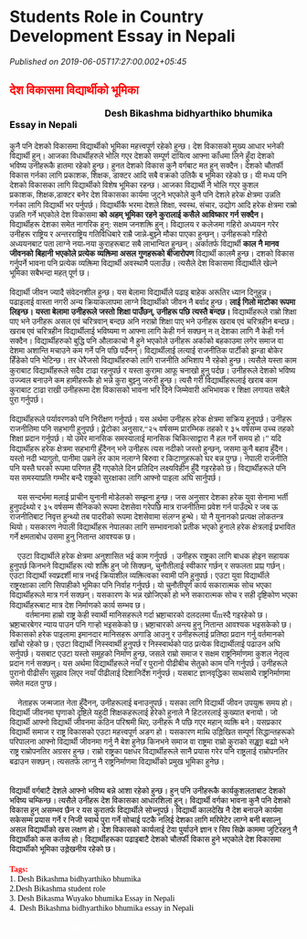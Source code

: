 # Students Role in Country Development Essay in Nepali

*Published on 2019-06-05T17:27:00.002+05:45*

<h2 style="mso-prop-change: "Subesh Yadav" 20181207T1632; text-align: center;">
<span lang="NE" style="font-family: "mangal" , serif; font-size: 18pt; line-height: 25.68px;"><span style="color: red;">देश विकासमा विद्यार्थीको भूमिका</span></span></h2><div><span lang="NE" style="font-family: "mangal" , serif; font-size: 18pt; line-height: 25.68px;"><span style="color: red;"><span style="color: black; font-size: medium;">                                     <b>Desh Bikashma bidhyarthiko bhumika Essay in Nepali</b></span></span></span></div><div><span lang="NE" style="font-family: "mangal" , serif; font-size: 18pt; line-height: 25.68px;"><span style="color: red;"><span style="color: black; font-size: medium;"><b><br /></b></span></span></span></div>
<div class="MsoNormal" style="mso-prop-change: "Subesh Yadav" 20181207T1632;">
<span style="font-family: Georgia, Times New Roman, serif;"><span lang="NE" style="line-height: 17.12px;">कुनै पनि देशको विकासमा विद्यार्थीको भूमिका महत्त्वपूर्ण रहेको हुन्छ। देश विकासको मुख्य आधार भनेकी विद्यार्थी हुन्। आजका विधार्थीहरुले भोलि गएर देशको सम्पूर्ण दायित्व</span><span lang="NE" style="line-height: 17.12px;"> </span><span lang="NE" style="line-height: 17.12px;">आफ्ना काँधमा लिने हुँदा देशको भविष्य</span><span lang="NE" style="line-height: 17.12px;"> </span><span lang="NE" style="line-height: 17.12px;">उनीहरूकै हातमा रहेको हुन्छ। हुनत देशको विकास कुनै वर्गबाट मत हुन् सक्दैन। देशको चौतर्फी विकास गर्नका लागि प्रकाशक</span><span style="line-height: 17.12px;">,</span><span lang="NE" style="line-height: 17.12px;"> शिक्षक</span><span style="line-height: 17.12px;">,</span><span lang="NE" style="line-height: 17.12px;"> डाक्टर आदि सबै वक्रको उतिकै ब भूमिका रहेको छ। यी मध्य पनि देशको विकासका लागि विद्यार्थीको विशेष भूमिका रहन्छ। आजका विद्यार्थी नै भोलि गएर कुशल प्रकाशक</span><span style="line-height: 17.12px;">,</span><span lang="NE" style="line-height: 17.12px;"> शिक्षक</span><span style="line-height: 17.12px;">,</span><span lang="NE" style="line-height: 17.12px;">डाक्टर बनेर देश विकासका कार्यमा जुट्ने भएकोले कुनै पनि देशले हरेक क्षेत्रमा उन्नति गर्नका लागि विद्यार्थी भर पर्नुपर्छ। विद्यार्थीकै भरमा देशले शिक्षा</span><span style="line-height: 17.12px;">,</span><span lang="NE" style="line-height: 17.12px;"> स्वस्थ</span><span style="line-height: 17.12px;">,</span><span lang="NE" style="line-height: 17.12px;"> संचार</span><span style="line-height: 17.12px;">,</span><span lang="NE" style="line-height: 17.12px;"> उद्योग आदि हरेक क्षेत्रमा राम्रो उन्नति गर्ने भएकोले देश विकासमा <b>को अहम् भूमिका रहने कुरालाई कसैले आविष्कार गर्न सक्दैन।</b></span><b><span style="line-height: 17.12px;"><o:p></o:p></span></b></span></div>
<div class="MsoNormal" style="mso-prop-change: "Subesh Yadav" 20181207T1632;">
<span style="font-family: Georgia, Times New Roman, serif;"><span lang="NE" style="line-height: 17.12px;">विद्यार्थीहरू देशका समेत नागरिक हुन्: सक्षम जनशक्ति हुन्। विद्यालय र कलेजमा गहिरो अध्ययन गरेर उनीहरू राष्ट्रिय र अन्तरराष्ट्रिय गतिविधिबारे राम्रै जान्ने-बुझ्ने मौका पाएका हुन्छन्। उनीहरूको गहिरो अध्ययनबाट पता लाग्ने नया-नया कुराहरूबाट सबै लाभान्वित हुन्छन्। अर्कातर्फ विद्यार्थी<b> काल नै मानव जीवनको बिहानी भएकोले प्रत्येक व्यक्तिमा असल गुणहरूको बीजारोपण </b>विद्यार्थी कालमै हुन्छ। दशको विकास गर्नुपर्ने भावना पनि प्रत्येक व्यक्तिमा विद्यार्थी अवस्थामै पलाउँछ। त्यसैले देश विकासमा विद्यार्थीले खेल्ने भूमिका सबैभन्दा महत् पूर्ण छ।</span><span style="line-height: 17.12px;"><o:p></o:p></span></span></div>
<div class="MsoNormal" style="mso-prop-change: "Subesh Yadav" 20181207T1632;">
<span style="font-family: Georgia, Times New Roman, serif;"><br /></span></div>
<div class="MsoNormal" style="mso-prop-change: "Subesh Yadav" 20181207T1632;">
<span style="font-family: Georgia, Times New Roman, serif;"><span lang="NE" style="line-height: 17.12px;">विद्यार्थी जीवन ज्यादै संवेदनशील हुन्छ। यस बेलामा विद्यार्थीले पढाइ बाहेक अरूतिर ध्यान दिनुहुन्न। पढाइलाई वास्ता नगरी अन्य क्रियाकलापमा लाग्ने विद्यार्थीको जीवन नै बर्वाद हुन्छ। <b>लाई गिलो माटोका रूपमा लिइन्छ। यस्ता बेलामा उनीहरूले जस्तो शिक्षा पाउँछन्</b></span><b><span style="line-height: 17.12px;">,</span></b><b><span lang="NE" style="line-height: 17.12px;"> उनीहरू पछि त्यस्तै बन्दछ। </span></b><span lang="NE" style="line-height: 17.12px;">विद्यार्थीहरूले राम्रो शिक्षा पाए भने उनीहरू असल एवं चरित्रवान् बन्दछ अनि नराम्रो शिक्षा पाए भने उनीहरू खराब एवं चरित्रहीन बन्दछ। खराब एवं चरित्रहीन विद्यार्थीलाई भविष्यमा ण आफ्ना लागि केही गर्न सक्छन् न त् देशका लागि नै केही गर्न सक्दैन। विद्यार्थीहरुको बुद्धि पनि औलाकाचो नै हुने भएकोले उनीहरू अर्काको बहकाउमा लगेर समाज वा देशमा अशान्ति मचाउने कम गर्ने पनि पछि पर्दैनन्। विद्यार्थीलाई लत्याई राजनीतिक पार्टीको झन्डा बोकेर हिँडेको पनि भेटिन्छ। तर धेरैजसो विद्यार्थीहरुको लागि राजनीति अभिशाप नै रहेको हुन्छ। त्यसैले यस्ता काम कुराबाट विद्यार्थीहरूले सदैव टाढा रहनुपर्छ र यस्ता कुरामा आफू चनाखो हुनु पर्दछ। उनीहरूले देशको भविष्य उज्ज्वल बनाउने कम हामीहरूकै हो भन्ने कुरा बुझ्नु जरुरी हुन्छ। त्यसै गरी विद्यार्थीहरूलाई खराब काम कुराबाट टाढा राखी उनीहरूमा देश विकासको भावना भरि दिने जिम्मेवारी अभिभावक र शिक्षा लगायत सबैले पुरा गर्नुपर्छ।</span><span style="line-height: 17.12px;"><o:p></o:p></span></span><br />
<span style="font-family: Georgia, Times New Roman, serif;"><span face=""trebuchet ms" , sans-serif"><span lang="NE" style="line-height: 17.12px;"><br /></span></span><span face=""trebuchet ms" , sans-serif"><span lang="NE" style="line-height: 17.12px;"><span style="background-color: white; text-align: justify;">विद्यार्थीहरूले पर्यावरणको पनि निरीक्षण गर्नुपर्छ। यस अर्थमा उनीहरू हरेक क्षेत्रमा सक्रिय हुनुपर्छ। उनीहरू राजनीतिमा पनि सहभागी हुनुपर्छ। प्लेटोका अनुसार,“२५ वर्षसम्म प्रारम्भिक तहको र ३५ वर्षसम्म उच्च तहको शिक्षा प्रदान गर्नुपर्छ। यो उमेर मानसिक समस्यालाई मानसिक चिकित्साद्वारा नै हल गर्ने समय हो।” यदि विद्यार्थीहरू हरेक क्षेत्रमा सहभागी हुँदैनन् भने उनीहरू त्यस नदीको जस्तो हुन्छन्, जसमा कुनै बहाव हुँदैन। यस्तो नदी भ्यागुतो, पानीमा उम्रने तर काम नलाग्ने बिरुवा र किटाणुहरूको घर बन्न पुग्छ। नेपाली राजनीति पनि यस्तै घरको रूपमा परिणत हुँदै गएकोले दिन प्रतिदिन लक्ष्यविहीन हुँदै गइरहेको छ। विद्यार्थीहरूले पनि यस समस्याप्रति गम्भीर बन्दै राष्ट्रको सुरक्षाका लागि आफ्नो पाइला अघि सार्नुपर्छ। </span></span></span></span><br />
<span face=""trebuchet ms" , sans-serif"><span lang="NE" style="font-family: Georgia, Times New Roman, serif; line-height: 17.12px;"><br style="background-color: white; margin: 0px; padding: 0px; text-align: justify;" /><span style="background-color: white; text-align: justify;">    यस सन्दर्भमा मलाई प्राचीन युनानी मोडेलको सम्झना हुन्छ। जस अनुसार देशका हरेक युवा सेनामा भर्ती हुनुपर्दथ्यो र ३५ वर्षसम्म सैनिकको रूपमा देशसेवा गरेपछि मात्र राजनीतिमा प्रवेश गर्न पाउँदथे र जब ऊ राजनीतिबाट निवृत्त हुन्थ्यो तब पादरीको रूपमा देशसेवामा संलग्न हुन्थे। यो नै युनानको प्रत्यक्ष लोकतन्त्र थियो। यसकारण नेपाली विद्यार्थीहरू नेपालका लागि सम्भावनाको प्रतीक भएको हुनाले हरेक क्षेत्रलाई प्रभावित गर्ने क्षमताबोध उसमा हुनु नितान्त आवश्यक छ। </span></span></span><br />
<span face=""trebuchet ms" , sans-serif"><span lang="NE" style="font-family: Georgia, Times New Roman, serif; line-height: 17.12px;"><br style="background-color: white; margin: 0px; padding: 0px; text-align: justify;" /><span style="background-color: white; text-align: justify;">    एउटा विद्यार्थीले हरेक क्षेत्रमा अनुशासित भई काम गर्नुपर्छ । उनीहरू राष्ट्रका लागि बाधक होइन सहायक हुनुपर्छ किनभने विद्यार्थीहरू त्यो शक्ति हुन् जो सिक्छन्, चुनौतीलाई स्वीकार गर्छन् र सफलता प्राप्त गर्छन्। एउटा विद्यार्थी स्वप्नदर्शी मात्र नभई क्रियाशील व्यक्तित्वका स्वामी पनि हुनुपर्छ। एउटा युवा विद्यार्थीले राष्ट्ररक्षाका लागि सिपाहीको भूमिका पनि निर्वाह गर्नुपर्छ। यो चुनौतीपूर्ण कार्य सकारात्मक सोच भएका विद्यार्थीहरूले मात्र गर्न सक्छन्। यसकारण के भन्न खोजिएको हो भने सकारात्मक सोच र सही दृष्टिकोण भएका विद्यार्थीहरूबाट मात्र देश निर्माणको कार्य सम्भव छ।  </span><br style="background-color: white; margin: 0px; padding: 0px; text-align: justify;" /><span style="background-color: white; text-align: justify;">        वर्तमानमा हाम्रो राष्ट्र केही स्वार्थी मानिसहरूले गर्दा भ्रष्टाचारको दलदलमा पँmस्दै गइरहेको छ। भ्रष्टाचारबेगर न्याय पाउन पनि गार्‍हो भइसकेको छ। भ्रष्टाचारको अन्त्य हुनु नितान्त आवश्यक भइसकेको छ। विकासको हरेक पाइलामा इमानदार मानिसहरू अगाडि आउनु र उनीहरूलाई प्रतिष्ठा प्रदान गर्नु वर्तमानको खाँचो रहेको छ। एउटा विद्यार्थी निस्स्वार्थी हुनुपर्छ र निस्स्वार्थको पाठ प्रत्येक विद्यार्थीलाई पढाउन अघि सर्नुपर्छ। यसबाट एउटा यस्तो समूहको निर्माण हुन्छ, जसले राम्रो समाज र सक्षम राष्ट्रनिर्माणमा कुशल नेतृत्व प्रदान गर्न सक्छन्। यस अर्थमा विद्यार्थीहरूले नयाँ र पुरानो पीढीबीच सेतुको काम पनि गर्नुपर्छ। उनीहरूले पुरानो पीढीसँग सुझाव लिएर नयाँ पीढीलाई दिशानिर्देश गर्नुपर्छ। यसबाट ज्ञानवृद्धिका साथसाथै राष्ट्रनिर्माणमा समेत मदत पुग्छ। </span></span></span><br />
<span face=""trebuchet ms" , sans-serif"><span lang="NE" style="font-family: Georgia, Times New Roman, serif; line-height: 17.12px;"><br style="background-color: white; margin: 0px; padding: 0px; text-align: justify;" /><span style="background-color: white; text-align: justify;">    नेताहरू जन्मजात नेता हुँदैनन्, उनीहरूलाई बनाउनुपर्छ। यसका लागि विद्यार्थी जीवन उपयुक्त समय हो। विद्यार्थी जीवनमा घृणाको दृष्टिले यहुदी शिक्षकहरूलाई हेरेको हुनाले नै हिटलरलाई कुख्यात बनायो। जो विद्यार्थी आफ्नो विद्यार्थी जीवनमा कठिन परिश्रमी थिए, उनीहरू नै पछि गएर महान् व्यक्ति बने। यसप्रकार विद्यार्थी समाज र राष्ट्र विकासको एउटा महत्त्वपूर्ण अङग हो। यसकारण माथि उल्लिखित सम्पूर्ण सिद्धान्तहरूको परिपालना आफ्नो विद्यार्थी जीवनमा गर्नु नै बेश हुनेछ किनभने समाज वा राष्ट्रमा राम्रो कुराको सङ्ख्या बढ्यो भने राष्ट्र राम्रोपनतिर अग्रसर हुन्छ। राम्रो राष्ट्रका पक्षधर विद्यार्थीहरूले सानै प्रयास गरेर पनि राष्ट्रलाई राम्रोपनतिर बढाउन सक्छन्। त्यसतर्फ लाग्नु नै राष्ट्रनिर्माणमा विद्यार्थीको प्रमुख भूमिका हुनेछ।</span></span></span></div>
<br />
<div class="MsoNormal">
</div>
<br />
<div class="MsoNormal" style="-webkit-text-stroke-width: 0px; font-family: "Times New Roman"; font-size: medium; font-style: normal; font-variant-caps: normal; font-variant-ligatures: normal; font-weight: 400; letter-spacing: normal; orphans: 2; text-align: start; text-decoration-color: initial; text-decoration-style: initial; text-indent: 0px; text-transform: none; white-space: normal; widows: 2; word-spacing: 0px;">
<div style="color: black; margin: 0px;">
<span style="font-family: Georgia, Times New Roman, serif;"><span lang="NE" style="line-height: 17.12px;">विद्यार्थी वर्गबाटै देशले आफ्नो भविष्य बन्ने आशा रहेको हुन्छ। हुन् पनि उनीहरूकै कार्यकुशलताबाट देशको भविष्य चम्किन्छ। त्यसैले उनीहरू देश विकासका आधारशिला हुन्। विद्यार्थी वर्गका भावना कुनै पनि देशको विकास हुन् असम्भव छैन र यस कुरातर्फ विद्यार्थीले सोच्नुपर्छ। विद्यार्थी कालदेखि नै देश बनाउने कार्यमा सकेसम्म प्रयास गर्ने र निजी स्वार्थ पुरा गर्ने सोचाई पटकै नलिई देशका लागि मरिमेटेर लाग्ने बनी बसाल्नु असल विद्यार्थीको खस लक्षण हो। देश विकासको कार्यलाई टेवा पुर्याउने ज्ञान र सिप सिक्ने काममा जुटिरहनु नै विद्यार्थीको कस कर्तव्य हो। विद्यार्थीहरूका पढाइबाटै देशको चौतर्फी विकास हुने भएकोले देश विकासमा विद्यार्थीको भूमिका उल्लेखनीय रहेको छ।</span></span></div><div style="color: black; margin: 0px;"><span style="font-family: Georgia, Times New Roman, serif;"><span lang="NE" style="line-height: 17.12px;"><br /></span></span></div><div style="color: black; margin: 0px;"><span style="font-family: Georgia, Times New Roman, serif;"><span lang="NE" style="line-height: 17.12px;"><div style="font-family: "Times New Roman";"><span lang="NE" style="font-family: "mangal" , serif; font-size: 18pt; line-height: 25.68px;"><span style="color: red;"><b>Tags:</b></span></span></div><div style="font-family: "Times New Roman";"><span lang="NE" style="font-family: "mangal" , serif; line-height: 25.68px;"><span>1. Desh Bikashma bidhyarthiko bhumika</span></span></div><div style="font-family: "Times New Roman";"><span lang="NE" style="font-family: "mangal" , serif; line-height: 25.68px;"><span>2.Desh Bikashma student role</span></span></div><div style="font-family: "Times New Roman";"><span lang="NE" style="font-family: "mangal" , serif; line-height: 25.68px;"><span>3. Desh Bikasma Wuyako bhumika Essay in Nepali</span></span></div><div style="font-family: "Times New Roman";"><span lang="NE" style="font-family: "mangal" , serif; line-height: 25.68px;"><span>4. </span></span><span style="font-family: mangal, serif;"> Desh Bikashma bidhyarthiko bhumika essay in Nepali</span></div><div><span style="font-family: mangal, serif;"><br /></span></div></span></span></div>
<div style="margin: 0px;">
<span style="font-family: Georgia, Times New Roman, serif;"><span lang="NE" style="color: white; line-height: 17.12px;">Desh Wikashma bidhyarthiko kartabya</span></span></div>
</div>
